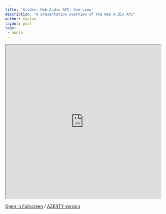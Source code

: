```yaml
---
title: 'Slides: Web Audio API, Overview'
description: "A presentation overview of the Web Audio API"
author: Gaetan
layout: post
tags:
 - audio
---
```


<iframe src="http://greweb.me/webaudioapi-introduction" width="100%" height="500px"></iframe>

<a href="http://greweb.me/webaudioapi-introduction">Open in Fullscreen</a>
/
<a href="http://greweb.me/webaudioapi-introduction?azerty=1">AZERTY version</a>
